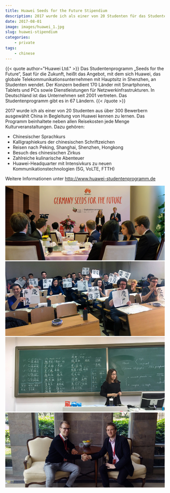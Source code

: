 ```yaml
---
title: Huawei Seeds for the Future Stipendium
description: 2017 wurde ich als einer von 20 Studenten für das Studentenprogramm „Seeds for the Future“ ausgewählt, welches von Huawei an Studenten vergeben wird.
date: 2017-08-01
image: images/huawei_1.jpg
slug: huawei-stipendium
categories:
    - private
tags:
    - chinese
---
```


{{< quote author="Huawei Ltd." >}}
Das Studentenprogramm „Seeds for the Future“, Saat für die Zukunft, heißt das Angebot, mit dem sich Huawei, das globale Telekommunikationsunternehmen mit Hauptsitz in Shenzhen, an Studenten wendet. Der Konzern bedient 170 Länder mit Smartphones, Tablets und PCs sowie Dienstleistungen für Netzwerkinfrastrukturen. In Deutschland ist das Unternehmen seit 2001 vertreten. Das Studentenprogramm gibt es in 67 Ländern.
{{< /quote >}}

2017 wurde ich als einer von 20 Studenten aus über 300 Bewerbern ausgewählt China in Begleitung von Huawei kennen zu lernen. Das Programm beinhaltete neben allen Reisekosten jede Menge Kulturveranstaltungen. Dazu gehören:

- Chinesischer Sprachkurs
- Kalligraphiekurs der chinesischen Schriftzeichen
- Reisen nach Peking, Shanghai, Shenzhen, Hongkong
- Besuch des chinesischen Zirkus
- Zahlreiche kulinarische Abenteuer
- Huawei-Headquarter mit Intensivkurs zu neuen Kommunikationstechnologien (5G, VoLTE, FTTH)

Weitere Informationen unter http://www.huawei-studentenprogramm.de

![](images/huawei_1.jpg)
![](images/huawei_2.jpg)
![](images/huawei_3.jpg)
![](images/huawei_4.jpg)